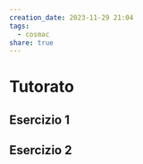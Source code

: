 ```yaml
---
creation_date: 2023-11-29 21:04
tags:
  - cosmac
share: true
---
```

# Tutorato

## Esercizio 1

## Esercizio 2
